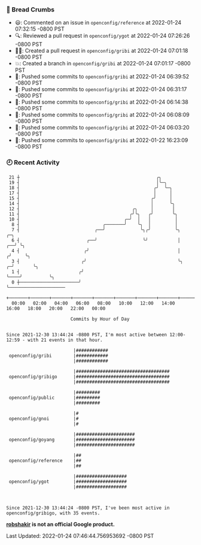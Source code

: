 ### 🍞 Bread Crumbs

 * 😃: Commented on an issue in `openconfig/reference` at 2022-01-24 07:32:15 -0800 PST
 * 🔍: Reviewed a pull request in  `openconfig/ygot` at 2022-01-24 07:26:26 -0800 PST
 * ✍🏼: Created a pull request in `openconfig/gribi` at 2022-01-24 07:01:18 -0800 PST
 * 💥: Created a branch in `openconfig/gribi` at 2022-01-24 07:01:17 -0800 PST
 * 🚢: Pushed some commits to `openconfig/gribi` at 2022-01-24 06:39:52 -0800 PST
 * 🚢: Pushed some commits to `openconfig/gribi` at 2022-01-24 06:31:17 -0800 PST
 * 🚢: Pushed some commits to `openconfig/gribi` at 2022-01-24 06:14:38 -0800 PST
 * 🚢: Pushed some commits to `openconfig/gribi` at 2022-01-24 06:08:09 -0800 PST
 * 🚢: Pushed some commits to `openconfig/gribi` at 2022-01-24 06:03:20 -0800 PST
 * 🚢: Pushed some commits to `openconfig/gribi` at 2022-01-22 16:23:09 -0800 PST

### 🕘 Recent Activity
```
 21 ┼                                                   ╭╮
 19 ┤                                                   │╰─╮
 18 ┤                                                  ╭╯  ╰─╮
 17 ┤                                                  │     │
 15 ┤                                                 ╭╯     │
 14 ┤                                                 │      ╰╮
 12 ┤                                          ╭╮     │       │
 11 ┤                                         ╭╯╰╮   ╭╯       ╰╮
 10 ┤                                       ╭─╯  │   │         │
  8 ┤                               ╭───────╯    ╰╮  │         │
  7 ┤                            ╭──╯             ╰╮╭╯         ╰╮           ╭─╮
  6 ┤                         ╭──╯                 ╰╯           │        ╭──╯ ╰╮
  4 ┤                        ╭╯                                 │       ╭╯     ╰╮
  3 ┤                       ╭╯                                  ╰╮    ╭─╯       ╰╮
  1 ┤                      ╭╯                                    ╰────╯          ╰╮
  0 ┼──────────────────────╯                                                      ╰─────────────────────
    +───────+───────+───────+───────+───────+───────+───────+───────+───────+───────+───────+───────+────
  00:00   02:00   04:00   06:00   08:00   10:00   12:00   14:00   16:00   18:00   20:00   22:00   00:00   

						Commits by Hour of Day


Since 2021-12-30 13:44:24 -0800 PST, I'm most active between 12:00-12:59 - with 21 events in that hour.

```



```
                         |############
 openconfig/gribi        |############
                         |############

                         |###################################
 openconfig/gribigo      |###################################
                         |###################################

                         |#########
 openconfig/public       |#########
                         |#########

                         |#
 openconfig/gnoi         |#
                         |#

                         |######################
 openconfig/goyang       |######################
                         |######################

                         |##
 openconfig/reference    |##
                         |##

                         |###################
 openconfig/ygot         |###################
                         |###################



Since 2021-12-30 13:44:24 -0800 PST, I've been most active in openconfig/gribigo, with 35 events.

```
**[robshakir](mailto:robjs@google.com) is not an official Google product.**  


Last Updated: 2022-01-24 07:46:44.756953692 -0800 PST
